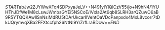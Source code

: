 $START$abJw2ZJYWwXFq4SDPxyaJeLV++N491ylYlQlCzV55/jo+N9hN4/1YUHThJDfWe1M8cLswJWmbsGYEi5NSCoE/IVxla2At6qb8SLRH3arQZuwO6aB9R5YTQQKAwIlSnNsiMdRU5tDArUkcarIlVehtOaVDcPanpxdx4MxL8vcorr7tDkUQrymvqXBa2FFXtccfph26NtNI9YrZrfLraBDcw==$END$